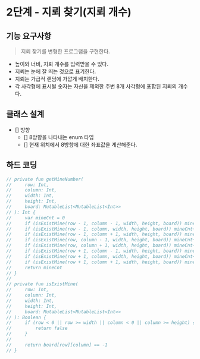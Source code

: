 # 2단계 - 지뢰 찾기(지뢰 개수)

## 기능 요구사항

> 지뢰 찾기를 변형한 프로그램을 구현한다.

* 높이와 너비, 지뢰 개수를 입력받을 수 있다.
* 지뢰는 눈에 잘 띄는 것으로 표기한다.
* 지뢰는 가급적 랜덤에 가깝게 배치한다.
* 각 사각형에 표시될 숫자는 자신을 제외한 주변 8개 사각형에 포함된 지뢰의 개수다.

## 클래스 설계

* [] 방향
    * [] 8방향을 나타내는 enum 타입
    * [] 현재 위치에서 8방향에 대한 좌표값을 계산해준다.

## 하드 코딩

```kotlin
// private fun getMineNumber(
//     row: Int,
//     column: Int,
//     width: Int,
//     height: Int,
//     board: MutableList<MutableList<Int>>
// ): Int {
//     var mineCnt = 0
//     if (isExistMine(row - 1, column - 1, width, height, board)) mineCnt++
//     if (isExistMine(row - 1, column, width, height, board)) mineCnt++
//     if (isExistMine(row - 1, column + 1, width, height, board)) mineCnt++
//     if (isExistMine(row, column - 1, width, height, board)) mineCnt++
//     if (isExistMine(row, column + 1, width, height, board)) mineCnt++
//     if (isExistMine(row + 1, column - 1, width, height, board)) mineCnt++
//     if (isExistMine(row + 1, column, width, height, board)) mineCnt++
//     if (isExistMine(row + 1, column + 1, width, height, board)) mineCnt++
//     return mineCnt
// }
//
// private fun isExistMine(
//     row: Int,
//     column: Int,
//     width: Int,
//     height: Int,
//     board: MutableList<MutableList<Int>>
// ): Boolean {
//     if (row < 0 || row >= width || column < 0 || column >= height) {
//         return false
//     }
//
//     return board[row][column] == -1
// }
```